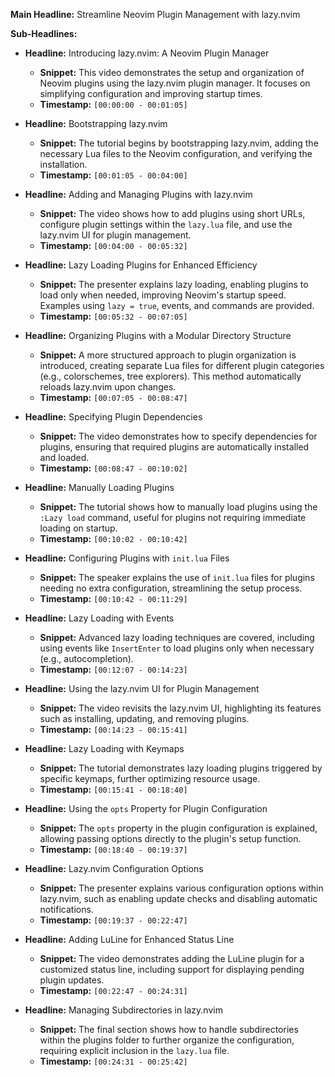 **Main Headline:** Streamline Neovim Plugin Management with lazy.nvim

**Sub-Headlines:**

* **Headline:**  Introducing lazy.nvim: A Neovim Plugin Manager
    * **Snippet:** This video demonstrates the setup and organization of Neovim plugins using the lazy.nvim plugin manager.  It focuses on simplifying configuration and improving startup times.
    * **Timestamp:** `[00:00:00 - 00:01:05]`

* **Headline:** Bootstrapping lazy.nvim
    * **Snippet:** The tutorial begins by bootstrapping lazy.nvim, adding the necessary Lua files to the Neovim configuration, and verifying the installation.
    * **Timestamp:** `[00:01:05 - 00:04:00]`

* **Headline:**  Adding and Managing Plugins with lazy.nvim
    * **Snippet:** The video shows how to add plugins using short URLs, configure plugin settings within the `lazy.lua` file, and use the lazy.nvim UI for plugin management.
    * **Timestamp:** `[00:04:00 - 00:05:32]`

* **Headline:**  Lazy Loading Plugins for Enhanced Efficiency
    * **Snippet:**  The presenter explains lazy loading, enabling plugins to load only when needed, improving Neovim's startup speed.  Examples using `lazy = true`, events, and commands are provided.
    * **Timestamp:** `[00:05:32 - 00:07:05]`

* **Headline:**  Organizing Plugins with a Modular Directory Structure
    * **Snippet:**  A more structured approach to plugin organization is introduced, creating separate Lua files for different plugin categories (e.g., colorschemes, tree explorers). This method automatically reloads lazy.nvim upon changes.
    * **Timestamp:** `[00:07:05 - 00:08:47]`

* **Headline:**  Specifying Plugin Dependencies
    * **Snippet:**  The video demonstrates how to specify dependencies for plugins, ensuring that required plugins are automatically installed and loaded.
    * **Timestamp:** `[00:08:47 - 00:10:02]`

* **Headline:** Manually Loading Plugins
    * **Snippet:**  The tutorial shows how to manually load plugins using the `:Lazy load` command, useful for plugins not requiring immediate loading on startup.
    * **Timestamp:** `[00:10:02 - 00:10:42]`

* **Headline:** Configuring Plugins with `init.lua` Files
    * **Snippet:** The speaker explains the use of `init.lua` files for plugins needing no extra configuration, streamlining the setup process.
    * **Timestamp:** `[00:10:42 - 00:11:29]`

* **Headline:**  Lazy Loading with Events
    * **Snippet:** Advanced lazy loading techniques are covered, including using events like `InsertEnter` to load plugins only when necessary (e.g., autocompletion).
    * **Timestamp:** `[00:12:07 - 00:14:23]`

* **Headline:**  Using the lazy.nvim UI for Plugin Management
    * **Snippet:**  The video revisits the lazy.nvim UI, highlighting its features such as installing, updating, and removing plugins.
    * **Timestamp:** `[00:14:23 - 00:15:41]`

* **Headline:** Lazy Loading with Keymaps
    * **Snippet:** The tutorial demonstrates lazy loading plugins triggered by specific keymaps, further optimizing resource usage.
    * **Timestamp:** `[00:15:41 - 00:18:40]`

* **Headline:**  Using the `opts` Property for Plugin Configuration
    * **Snippet:**  The `opts` property in the plugin configuration is explained, allowing passing options directly to the plugin's setup function.
    * **Timestamp:** `[00:18:40 - 00:19:37]`

* **Headline:**  Lazy.nvim Configuration Options
    * **Snippet:**  The presenter explains various configuration options within lazy.nvim, such as enabling update checks and disabling automatic notifications.
    * **Timestamp:** `[00:19:37 - 00:22:47]`

* **Headline:**  Adding LuLine for Enhanced Status Line
    * **Snippet:**  The video demonstrates adding the LuLine plugin for a customized status line, including support for displaying pending plugin updates.
    * **Timestamp:** `[00:22:47 - 00:24:31]`

* **Headline:**  Managing Subdirectories in lazy.nvim
    * **Snippet:**  The final section shows how to handle subdirectories within the plugins folder to further organize the configuration, requiring explicit inclusion in the `lazy.lua` file.
    * **Timestamp:** `[00:24:31 - 00:25:42]`

